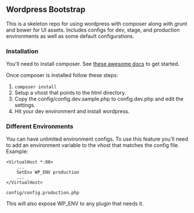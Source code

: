 ## Wordpress Bootstrap

This is a skeleton repo for using wordpress with composer along with grunt and bower for UI assets. Includes configs for dev, stage, and production environments as well as some default configurations.

### Installation

You'll need to install composer. See [these awesome docs](http://getcomposer.org/doc/00-intro.md#installation-nix) to get started.

Once composer is installed follow these steps:

1. `composer install`
2. Setup a vhost that points to the html directory.
3. Copy the config/config.dev.sample.php to config.dev.php and edit the settings.
4. Hit your dev environment and install wordpress.

### Different Environments

You can have unlimited environment configs. To use this feature you'll need to add an environment variable to the vhost that matches the config file. Example:

```
<VirtualHost *:80>
    ...
    SetEnv WP_ENV production
    ...
</VirtualHost>
```

`config/config.production.php`

This will also expose WP_ENV to any plugin that needs it.